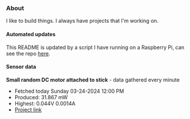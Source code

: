 ### About
I like to build things. I always have projects that I'm working on.

#### Automated updates
This README is updated by a script I have running on a Raspberry Pi, can see the repo [here](https://github.com/jdc-cunningham/raspi-git-repo-updater).

#### Sensor data


**Small random DC motor attached to stick** - data gathered every minute
- Fetched today Sunday 03-24-2024 12:00 PM
- Produced: 31.867 mW
- Highest: 0.044V 0.0014A
- [Project link](https://github.com/jdc-cunningham/turbine-raspi)